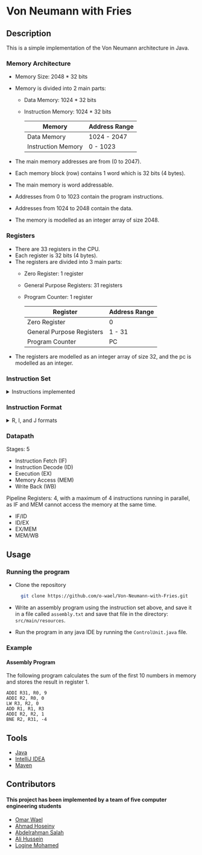 # Von Neumann with Fries

## Description

This is a simple implementation of the Von Neumann architecture in Java.

### Memory Architecture

- Memory Size: 2048 * 32 bits
- Memory is divided into 2 main parts:
  - Data Memory: 1024 * 32 bits
  - Instruction Memory: 1024 * 32 bits

    | Memory | Address Range |
    | ------ | ------------- |
    | Data Memory | 1024 - 2047 |
    | Instruction Memory | 0 - 1023 |

- The main memory addresses are from (0 to 2047).
- Each memory block (row) contains 1 word which is 32 bits (4 bytes).
- The main memory is word addressable.
- Addresses from 0 to 1023 contain the program instructions.
- Addresses from 1024 to 2048 contain the data.
- The memory is modelled as an integer array of size 2048.

### Registers

- There are 33 registers in the CPU.
- Each register is 32 bits (4 bytes).
- The registers are divided into 3 main parts:
  - Zero Register: 1 register
  - General Purpose Registers: 31 registers
  - Program Counter: 1 register

    | Register | Address Range |
    | ------ | ------------- |
    | Zero Register | 0 |
    | General Purpose Registers | 1 - 31 |
    | Program Counter | PC |
- The registers are modelled as an integer array of size 32, and the pc is modelled as an integer.

### Instruction Set

<details>
<summary>Instructions implemented</summary>

| Instruction | Opcode | Format | Description |
| ----------- | ------ | ------ | ----------- |
| ADD | 0000 | R | Add two registers and store the result in a register |
| SUB | 0001 | R | Subtract two registers and store the result in a register |
| MULI | 0010 | I | Multiply a register by a constant and store the result in a register |
| ADDI | 0011 | I | Add a constant to a register and store the result in a register |
| BNE | 0100 | I | Branch to a label if two registers are not equal |
| ANDI | 0101 | I | Bitwise AND a register with a constant and store the result in a register |
| ORI | 0110 | I | Bitwise OR a register with a constant and store the result in a register |
| J | 0111 | J | Jump to an address |
| SLL | 1000 | R | Shift a register left logical by a constant and store the result in a register |
| SRL | 1001 | R | Shift a register right logical by a constant and store the result in a register |
| LW | 1010 | I | Load a word from memory into a register |
| SW | 1011 | I | Store a word from a register into memory |

</details>

### Instruction Format

<details>
<summary>R, I, and J formats</summary>

#### R Format

| Opcode | rs | rt | rd | shamt|
| ------ | -- | -- | -- | ---- |
| 4 bits | 5 bits | 5 bits | 5 bits | 13 bits |

#### I Format

| Opcode | rs | rt | immediate |
| ------ | -- | -- | --------- |
| 4 bits | 5 bits | 5 bits | 18 bits |

#### J Format

| Opcode | address |
| ------ | ------- |
| 4 bits | 28 bits |

</details>

### Datapath

Stages: 5

- Instruction Fetch (IF)
- Instruction Decode (ID)
- Execution (EX)
- Memory Access (MEM)
- Write Back (WB)

Pipeline Registers: 4, with a maximum of 4 instructions running in parallel, as IF and MEM cannot access the memory at the same time.

- IF/ID
- ID/EX
- EX/MEM
- MEM/WB

## Usage

### Running the program

- Clone the repository
  ```bash
    git clone https://github.com/o-wael/Von-Neumann-with-Fries.git
  ```

- Write an assembly program using the instruction set above, and save it in a file called `assembly.txt` and save that file in the directory: `src/main/resources`.

- Run the program in any java IDE by running the `ControlUnit.java` file.

### Example

#### Assembly Program
The following program calculates the sum of the first 10 numbers in memory and stores the result in register 1.

```assembly
ADDI R31, R0, 9
ADDI R2, R0, 0
LW R3, R2, 0
ADD R1, R1, R3
ADDI R2, R2, 1
BNE R2, R31, -4
```

## Tools

- [Java](https://www.java.com/en/)
- [IntelliJ IDEA](https://www.jetbrains.com/idea/)
- [Maven](https://maven.apache.org/)

## Contributors

#### This project has been implemented by a team of five computer engineering students

- [Omar Wael](https://github.com/o-wael)
- [Ahmad Hoseiny](https://github.com/AhmadHoseiny)
- [Abdelrahman Salah](https://github.com/19AbdelrahmanSalah19)
- [Ali Hussein](https://github.com/AliAdam102002)
- [Logine Mohamed](https://github.com/logine20)
